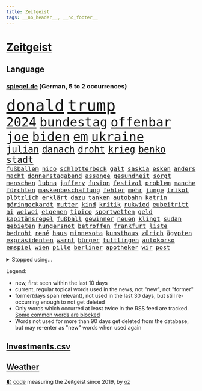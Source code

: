 ```yaml
---
title: Zeitgeist
tags: __no_header__, __no_footer__
---
```


# [Zeitgeist](https://oliz.io/zeitgeist/)

## Language

<h3><a href="https://www.spiegel.de" target="_blank">spiegel.de</a> (German, 5 to 2 occurrences)</h3>
<p style="font-family:monospace">
<span style="font-size:32pt"><a href="news_links.html#donald" class="current">donald</a></span>
<span style="font-size:32pt"><a href="news_links.html#trump" class="current">trump</a></span>
<br>
<span style="font-size:25pt"><a href="news_links.html#2024" class="current">2024</a></span>
<span style="font-size:25pt"><a href="news_links.html#bundestag" class="current">bundestag</a></span>
<span style="font-size:25pt"><a href="news_links.html#offenbar" class="current">offenbar</a></span>
<span style="font-size:25pt"><a href="news_links.html#joe" class="current">joe</a></span>
<span style="font-size:25pt"><a href="news_links.html#biden" class="current">biden</a></span>
<span style="font-size:25pt"><a href="news_links.html#em" class="current">em</a></span>
<span style="font-size:25pt"><a href="news_links.html#ukraine" class="current">ukraine</a></span>
<br>
<span style="font-size:18pt"><a href="news_links.html#julian" class="current">julian</a></span>
<span style="font-size:18pt"><a href="news_links.html#danach" class="current">danach</a></span>
<span style="font-size:18pt"><a href="news_links.html#droht" class="current">droht</a></span>
<span style="font-size:18pt"><a href="news_links.html#krieg" class="current">krieg</a></span>
<span style="font-size:18pt"><a href="news_links.html#benko" class="current">benko</a></span>
<span style="font-size:18pt"><a href="news_links.html#stadt" class="current">stadt</a></span>
<br>
<span style="font-size:12pt"><a href="news_links.html#fußballem" class="current">fußballem</a></span>
<span style="font-size:12pt"><a href="news_links.html#nico" class="current">nico</a></span>
<span style="font-size:12pt"><a href="news_links.html#schlotterbeck" class="new">schlotterbeck</a></span>
<span style="font-size:12pt"><a href="news_links.html#galt" class="current">galt</a></span>
<span style="font-size:12pt"><a href="news_links.html#saskia" class="new">saskia</a></span>
<span style="font-size:12pt"><a href="news_links.html#esken" class="current">esken</a></span>
<span style="font-size:12pt"><a href="news_links.html#anders" class="current">anders</a></span>
<span style="font-size:12pt"><a href="news_links.html#macht" class="current">macht</a></span>
<span style="font-size:12pt"><a href="news_links.html#donnerstagabend" class="current">donnerstagabend</a></span>
<span style="font-size:12pt"><a href="news_links.html#assange" class="current">assange</a></span>
<span style="font-size:12pt"><a href="news_links.html#gesundheit" class="current">gesundheit</a></span>
<span style="font-size:12pt"><a href="news_links.html#sorgt" class="current">sorgt</a></span>
<span style="font-size:12pt"><a href="news_links.html#menschen" class="current">menschen</a></span>
<span style="font-size:12pt"><a href="news_links.html#lubna" class="new">lubna</a></span>
<span style="font-size:12pt"><a href="news_links.html#jaffery" class="new">jaffery</a></span>
<span style="font-size:12pt"><a href="news_links.html#fusion" class="current">fusion</a></span>
<span style="font-size:12pt"><a href="news_links.html#festival" class="current">festival</a></span>
<span style="font-size:12pt"><a href="news_links.html#problem" class="current">problem</a></span>
<span style="font-size:12pt"><a href="news_links.html#manche" class="current">manche</a></span>
<span style="font-size:12pt"><a href="news_links.html#fürchten" class="current">fürchten</a></span>
<span style="font-size:12pt"><a href="news_links.html#maskenbeschaffung" class="new">maskenbeschaffung</a></span>
<span style="font-size:12pt"><a href="news_links.html#fehler" class="current">fehler</a></span>
<span style="font-size:12pt"><a href="news_links.html#mehr" class="current">mehr</a></span>
<span style="font-size:12pt"><a href="news_links.html#junge" class="current">junge</a></span>
<span style="font-size:12pt"><a href="news_links.html#trikot" class="current">trikot</a></span>
<span style="font-size:12pt"><a href="news_links.html#plötzlich" class="current">plötzlich</a></span>
<span style="font-size:12pt"><a href="news_links.html#erklärt" class="current">erklärt</a></span>
<span style="font-size:12pt"><a href="news_links.html#dazu" class="current">dazu</a></span>
<span style="font-size:12pt"><a href="news_links.html#tanken" class="current">tanken</a></span>
<span style="font-size:12pt"><a href="news_links.html#autobahn" class="current">autobahn</a></span>
<span style="font-size:12pt"><a href="news_links.html#katrin" class="current">katrin</a></span>
<span style="font-size:12pt"><a href="news_links.html#göringeckardt" class="current">göringeckardt</a></span>
<span style="font-size:12pt"><a href="news_links.html#mutter" class="current">mutter</a></span>
<span style="font-size:12pt"><a href="news_links.html#kind" class="current">kind</a></span>
<span style="font-size:12pt"><a href="news_links.html#kritik" class="current">kritik</a></span>
<span style="font-size:12pt"><a href="news_links.html#rukwied" class="new">rukwied</a></span>
<span style="font-size:12pt"><a href="news_links.html#eubeitritt" class="current">eubeitritt</a></span>
<span style="font-size:12pt"><a href="news_links.html#ai" class="current">ai</a></span>
<span style="font-size:12pt"><a href="news_links.html#weiwei" class="new">weiwei</a></span>
<span style="font-size:12pt"><a href="news_links.html#eigenen" class="current">eigenen</a></span>
<span style="font-size:12pt"><a href="news_links.html#tipico" class="new">tipico</a></span>
<span style="font-size:12pt"><a href="news_links.html#sportwetten" class="current">sportwetten</a></span>
<span style="font-size:12pt"><a href="news_links.html#geld" class="current">geld</a></span>
<span style="font-size:12pt"><a href="news_links.html#kapitänsregel" class="new">kapitänsregel</a></span>
<span style="font-size:12pt"><a href="news_links.html#fußball" class="current">fußball</a></span>
<span style="font-size:12pt"><a href="news_links.html#gewinner" class="current">gewinner</a></span>
<span style="font-size:12pt"><a href="news_links.html#neuen" class="current">neuen</a></span>
<span style="font-size:12pt"><a href="news_links.html#klingt" class="current">klingt</a></span>
<span style="font-size:12pt"><a href="news_links.html#sudan" class="current">sudan</a></span>
<span style="font-size:12pt"><a href="news_links.html#gebieten" class="current">gebieten</a></span>
<span style="font-size:12pt"><a href="news_links.html#hungersnot" class="current">hungersnot</a></span>
<span style="font-size:12pt"><a href="news_links.html#betroffen" class="current">betroffen</a></span>
<span style="font-size:12pt"><a href="news_links.html#frankfurt" class="current">frankfurt</a></span>
<span style="font-size:12pt"><a href="news_links.html#liste" class="current">liste</a></span>
<span style="font-size:12pt"><a href="news_links.html#bedroht" class="current">bedroht</a></span>
<span style="font-size:12pt"><a href="news_links.html#rené" class="current">rené</a></span>
<span style="font-size:12pt"><a href="news_links.html#haus" class="current">haus</a></span>
<span style="font-size:12pt"><a href="news_links.html#minnesota" class="current">minnesota</a></span>
<span style="font-size:12pt"><a href="news_links.html#kunsthaus" class="new">kunsthaus</a></span>
<span style="font-size:12pt"><a href="news_links.html#zürich" class="current">zürich</a></span>
<span style="font-size:12pt"><a href="news_links.html#ägypten" class="current">ägypten</a></span>
<span style="font-size:12pt"><a href="news_links.html#expräsidenten" class="current">expräsidenten</a></span>
<span style="font-size:12pt"><a href="news_links.html#warnt" class="current">warnt</a></span>
<span style="font-size:12pt"><a href="news_links.html#bürger" class="current">bürger</a></span>
<span style="font-size:12pt"><a href="news_links.html#tuttlingen" class="new">tuttlingen</a></span>
<span style="font-size:12pt"><a href="news_links.html#autokorso" class="new">autokorso</a></span>
<span style="font-size:12pt"><a href="news_links.html#emspiel" class="current">emspiel</a></span>
<span style="font-size:12pt"><a href="news_links.html#wien" class="current">wien</a></span>
<span style="font-size:12pt"><a href="news_links.html#pille" class="current">pille</a></span>
<span style="font-size:12pt"><a href="news_links.html#berliner" class="current">berliner</a></span>
<span style="font-size:12pt"><a href="news_links.html#apotheker" class="current">apotheker</a></span>
<span style="font-size:12pt"><a href="news_links.html#wir" class="current">wir</a></span>
<span style="font-size:12pt"><a href="news_links.html#post" class="current">post</a></span>
</p>
<details>
<summary>Stopped using...</summary>
<p class="former" style="font-size:12pt">
bank(1344) ehemann(1344) krankenhäuser(1344) schnellcheck(1344) 75(1343) alexej(1343) appelliert(1343) himmel(1343) nawalny(1343) verschiedene(1343) wolfsburg(1343) arzt(1342) positiv(1342) geboren(1341) myanmar(1341) planeten(1341) solle(1341) studierende(1341) öffentlich(1341) bahnhof(1340) eingereicht(1340) endet(1340) gerüchte(1340) vereinigten(1340) aktien(1339) berg(1339) flammen(1339) früherer(1339) lisa(1339) philippinen(1339) tesla(1339) usregierung(1339) verlängern(1339) verraten(1339) verstorbenen(1339) 22(1338) bundesrepublik(1338) freiheitsstrafe(1338) hielt(1338) liverpool(1338) neuseeland(1338) san(1338) tieren(1338) alpen(1337) bestimmt(1337) digitalisierung(1337) infektion(1337) kämpfer(1337) leid(1337) veranstaltung(1337) angeklagter(1336) republikaner(1336) schadet(1336) unabhängige(1336) öffnen(1336) depressionen(1335) erhielt(1335) gewaltig(1335) klubs(1335) sebastian(1335) illegal(1334) infektionen(1334) kreis(1334) militärs(1334) oppositionelle(1334) ard(1333) langer(1333) patienten(1333) sc(1333) schwierigkeiten(1333) bundesstaat(1332) ersetzen(1332) i(1332) jagd(1332) dezember(1331) erkrankt(1331) illegalen(1331) januar(1331) kollaps(1331) vorübergehend(1331) ausbau(1330) chefin(1330) leyen(1330) opfern(1330) persönlich(1330) plädiert(1330) saarland(1330) vorsprung(1330) enthüllt(1329) ermöglichen(1329) freiburg(1329) verfügung(1329) lkw(1328) 29(1327) türkische(1327) werke(1327) freilassung(1326) geschäftsführer(1326) langfristig(1326) ausmaß(1325) distanz(1325) zweimal(1325) mitteln(1324) nachfrage(1324) überholt(1324) einreise(1323) staatliche(1323) meinen(1321) sozialdemokraten(1321) herr(1320) abgelehnt(1318) anzeichen(1318) großem(1318) lücke(1318) rückzug(1318) weckt(1318) gesamten(1316) außerhalb(1313) katar(1313) top(1312) behalten(1311) rang(1310) wachsen(1310) sichert(1309) training(1309) journalist(1305) schützt(1305) thüringer(1304) niedrig(1302) versorgung(1297) gehabt(1296) abgeschlossen(1295) tuchel(1295) kontert(1290) teuren(1287) leiter(1256) polizeiruf(1246) 95(1236) gewinne(1235) orte(1176) gebeten(1164) enthalten(1151) mitverantwortlich(1151) werte(1141) abgegeben(1117) ausnahme(1081) polnischen(1046) umkämpften(1028) exil(1022) realität(1019) hoffenheim(1016) moderner(1014) gefiel(998) gewandt(994) grünenpolitiker(975) krankenkassen(969) spezielle(967) hendrik(966) ungewöhnliche(949) gestört(937) militärischen(928) auge(926) außenministerium(915) zufall(915) beschossen(910) buschmann(898) erschwert(895) soldat(884) verschwinden(883) bonn(873) verweist(865) filmemacher(864) 40000(844) triumphiert(840) zugenommen(834) eingetroffen(815) typ(811) todes(810) 34(808) patrick(807) finanzierung(800) überlebenden(799) indem(794) verhängnis(760) westjordanland(757) computer(750) kaiserslautern(746) hadert(744) tiefer(738) irans(733) verhaftung(731) andrew(726) weltrekord(725) neustart(721) justizminister(716) zuwanderung(714) verstoßen(712) trans(708) olympiasieger(706) erdbeben(699) zurückhaltung(694) ähnlichen(691) revolution(689) chinesen(688) äußerst(685) protestbewegung(675) heidenheim(673) lebenslange(661) gewässer(649) kontroverse(640) kriminalität(635) freigegeben(632) tel(629) monika(627) psychologin(620) aviv(618) eineinhalb(608) festgehalten(607) staatsanwalt(607) prien(601) auszeichnung(599) großeinsatz(598) rückstand(595) geschmack(584) spielzeug(582) kritisierten(579) pistole(570) finanzaufsicht(567) böhmermann(566) abwehr(557) fenster(557) lauter(557) machtkampf(557) mitgliedern(555) 47(553) kritikern(552) strafanzeige(551) marcel(548) check(546) vulkan(546) jahresbeginn(544) internationalem(542) trauern(541) überschritten(537) dreier(536) 16jährige(534) heimische(529) viertagewoche(527) pokal(525) kongo(523) fassen(516) dauer(512) cem(510) özdemir(510) 5000(497) nötigung(496) autofahren(495) eskalierte(495) handwerker(483) vorwurfs(482) 51(479) saintgermain(479) green(478) alonso(477) verstoß(463) ausweitung(460) atomwaffen(458) rio(458) austritt(457) wagenknechts(454) gesprächen(451) beides(444) ebrahim(443) parks(443) portal(440) heimlich(437) 2027(436) diplomatische(434) zittern(432) gründung(431) zeuge(427) fußballverband(425) westlicher(425) rahmen(423) samuel(415) schlechtes(414) einsturz(412) getrieben(408) beine(407) intensivstation(405) 8000(402) seltsame(400) begleitete(398) lied(397) expertengremium(394) aufsteiger(393) ereignis(390) rechter(390) protestierten(386) inhaftierte(383) mohammed(378) popp(376) verfassung(376) gestrandet(374) mangelnden(368) saudische(367) mysteriöse(366) verurteilen(366) fasziniert(365) familienvater(363) politologe(363) moschee(361) älterer(359) aleksandar(357) einbringen(357) renommierten(357) wiesbaden(357) 2013(352) abends(350) drückt(350) toronto(350) vergessene(349) tierwohl(348) vorbilder(348) lieferten(346) preiserhöhung(345) polizeigewahrsam(344) verlief(338) weltmeisterschaft(334) zulieferer(334) bewerbungen(331) eauto(331) goldene(331) klassische(331) stockt(330) übereinstimmenden(330) verkaufte(329) militärisch(328) unterbunden(328) metropole(326) schwitzen(324) service(323) andré(321) showdown(321) geflohen(318) week(318) skurriler(317) belohnt(313) wirtschaftsweise(312) instagrampost(310) albtraum(309) erschien(308) tunnel(308) maximal(307) winde(304) genossen(303) lady(302) kranke(301) hunden(300) militärjunta(299) pablo(299) erlaubnis(296) xabi(296) holstein(295) geschäftsleute(292) grenzübergang(292) asylsuchende(290) aufstehen(290) betrogen(290) konsequent(290) akzeptiert(289) niederlegen(289) bedauert(287) leser(287) amerikanischen(286) unbeeindruckt(285) burkina(281) eiffelturm(281) faso(281) umgehend(280) abstiegskampf(279) rekordtief(279) gewechselt(277) vorzugehen(277) onkel(276) franziska(275) erweitern(273) indiz(272) verfahrens(271) dončić(269) gastronomie(268) gerechter(268) achtzigerjahren(267) vettel(266) 99(265) auftritte(265) bischof(263) isst(262) qualifikation(261) sekunde(260) sportlich(260) millionensumme(259) gerald(257) mützenich(257) gefolgt(256) daneben(254) ukrainekriegs(254) einzelnen(252) kommissionspräsidentin(252) bahnsteig(250) darstellung(250) inselstaat(248) turbulenzen(247) weitreichenden(247) gedächtnis(246) hilfsgüter(246) militäroffensive(246) uskongress(244) einlegen(240) gerechnet(240) kundgebungen(239) ausfälle(237) lasst(237) oberlandesgericht(237) charkiw(235) sicherheitsvorkehrungen(235) kommissarin(233) vielfältig(231) überfällig(231) krebsdiagnose(230) dunklen(229) vulkanausbruch(227) gewähren(226) bekomme(225) videobotschaft(225) 1100(224) eingedrungen(224) hamasanführer(223) israelgazanews(223) massaker(223) führerscheinprüfung(222) großzügigen(222) 270(221) verbotenen(221) ingo(220) mohammad(220) sicherheitsgründen(220) beteuert(219) dokument(219) spdpolitikerin(219) tatortvote(218) positioniert(217) beeindruckend(216) vaude(216) club(215) munter(215) zuständig(215) furchtbar(213) verwenden(213) spieltag(212) kiboom(211) andrzej(209) duda(209) artikel(207) häme(207) mitarbeiterinnen(207) fußballwelt(206) versorgen(206) eingelegt(205) hamasmassaker(204) zeitgemäß(204) 102(203) 16jährigen(203) freiem(203) kopie(203) sportvorstand(202) kanzlerkandidat(201) beendete(200) wisconsin(199) aggressiver(198) autorität(198) gespalten(198) 240(197) gewaltsam(197) gestritten(196) haken(196) spdfraktionschef(196) tränen(196) 37jährige(195) britisches(195) eingestürzten(194) kleider(193) gazakriegs(191) ließe(191) trainerwechsel(191) gesetzesänderung(190) lokführern(190) sammelte(190) ungeschlagen(190) psychologe(188) brandbrief(187) sowohl(187) norbert(185) staatsstreich(185) flaggen(184) islamische(184) klugen(184) motiven(184) bedrängnis(183) verbucht(183) netze(182) dr(181) niko(180) wahre(179) mindestlohn(177) prize(177) brett(176) größe(175) professionelle(174) profitierte(174) vergleichsweise(174) walk(174) durchgeführt(173) wow(172) gerufen(171) staatssekretär(170) erhöhter(169) schokolade(169) aktivistinnen(168) besitzen(168) blockbuster(168) brehme(168) machtwechsel(166) winzigen(166) guardiola(165) putingegner(164) 1945(163) finanziellen(163) geglaubt(163) interessieren(163) lesbische(163) medizinischen(163) nominierungen(163) gezahlt(162) masterplan(161) plötzlichen(161) verkünden(161) behandlung(160) diskriminiert(158) luke(158) geringere(157) luftraum(156) natogebiet(156) befassen(155) geldern(155) auslaufen(154) herber(154) prag(154) sand(154) hansa(153) high(152) kreise(152) norddeutschlands(152) pavlović(152) slowene(152) 180(151) erkranken(151) verstörende(151) kriegsschiff(150) schieben(150) gründet(149) pep(149) wüten(148) vorm(147) passagier(145) rüsten(145) 1999(144) spdmann(144) verstorbene(144) browser(143) hamasführer(143) mossad(143) verunglückten(143) format(142) militärübungen(142) patzer(142) schritten(142) chrome(141) riad(141) 122(140) lily(140) niedriger(140) presley(140) berufstätige(139) bestürzung(139) dating(139) generalstabschef(139) sowieso(139) alkoholfreie(138) beeinflusst(138) beschädigen(138) sächsische(138) anlässlich(137) berühmteste(137) igh(137) internat(137) spannend(137) dreh(136) haag(136) notlandung(136) senator(136) südkoreanischen(136) ten(134) begraben(133) entscheidender(133) gewidmet(133) anwesend(132) darlehen(132) festivals(132) michel(132) nachholbedarf(132) filmfestspiele(131) indes(131) remigrationstreffen(131) trainersuche(131) groteske(130) rechtsaußenpartei(130) afdmitarbeiter(129) quälen(129) hochrangige(127) uvalde(127) angesetzt(125) verprügelt(125) militärflugzeug(123) völkerrechts(122) clan(121) fazit(121) selbstkritik(121) pferd(120) stützt(120) moreno+1(119) fa(118) omen(118) south(118) verdiente(118) verewigt(118) verbotene(117) vietnam(117) produkten(116) augenzeugin(114) maulwurf(114) therapeuten(114) wiederaufnahme(114) gekrönt(113) peinlichen(113) spitzel(113) israelkritik(112) umgekehrt(112) unogericht(112) wohnmobil(112) gerieten(111) konstruiert(111) partnern(111) thron(111) angeordnet(110) fahrlässiger(110) vorgesehen(110) gouverneurin(109) nachbessern(109) verlässlicher(109) abwehrkampf(108) natostaaten(108) zusammengekommen(108) rafahoffensive(107) zitate(107) digitalpakt(106) fertig(106) leverkusens(106) plädoyers(106) zuschlagen(106) lyon(105) schädel(105) spielraum(105) anton(104) hofreiter(104) michail(104) netanyahuregierung(104) riesiger(104) superlative(104) wahlkampfveranstaltung(104) diversität(103) ladung(103) leuchtturmwärter(103) auszeit(102) erhältlich(102) schwarzmeerflotte(102) ausmacht(101) betrunken(101) forster(101) geführten(101) kostenlosen(101) mitmachen(101) sensible(101) stürze(101) basketballerinnen(100) popikone(100) ausverkauf(99) erreichte(99) investoreneinstieg(99) sohns(99) virus(99) friedhelm(98) funkel(98) lügner(98) möglichkeit(98) spitzen(98) usmedien(98) änderte(98) skurrile(97) sätze(97) account(95) menschenrechtsaktivistin(95) belohnung(94) unglücksfall(94) irritationen(93) regisseure(93) restaurant(93) tods(93) auffälligen(92) djirsarai(92) kremltruppen(92) vorgeführt(92) biss(91) kostete(91) usarmee(91) zig(91) durchsetzt(90) erheblichen(90) fürchte(90) operationen(90) running(90) tvshow(90) engen(89) familienangehörige(89) fotografiert(89) gesundheitsrisiko(89) philosophie(89) vereitelt(89) erhielten(88) inspirierte(88) prüfer(88) choreograf(87) frosch(87) staatspräsident(87) vizebürgermeister(87) gehäuft(86) gummibärchen(86) trek(86) alec(85) baldwin(85) erfolgreicher(85) fehlender(85) filmset(85) kamerafrau(85) pogačar(85) tadej(85) abgespielt(84) alleingang(84) authentisch(84) dramé(84) lokalpolitiker(84) mouhamed(84) anstatt(83) erdrutsche(83) thriller(83) atpturnier(82) bankrott(82) formel1weltmeisters(82) gelöscht(82) lahmlegt(82) löhne(82) 18jährigen(81) eilt(81) geheimpläne(81) gleichzusetzen(81) internen(81) konzertkarten(81) korruptionsskandal(81) lords(81) lunge(81) nordrheinwestfalens(81) oberhaus(81) roberto(81) statistiken(81) traditionell(81) tue(81) ali(80) führers(80) gesunde(80) kapitalismus(80) khamenei(80) singapur(80) vizepräsident(80) heilige(79) kriegsführung(79) psychisch(79) veraltet(79) ästhetik(79) ferraripilot(78) gleisbett(78) grundsätzlichen(78) schmerzensgeld(78) wahren(78) aufsichtsrat(77) formel1rennen(77) härteste(77) imola(77) missbrauchsfällen(77) moore(77) provokateur(77) republikanischer(77) zulieferern(77) aliens(76) apps(76) bielefelder(76) boss(76) deftige(76) joggerin(76) källenius(76) mercedeschef(76) ola(76) athletin(75) dominierte(75) hauptpreis(75) hinterlegt(75) laxe(75) mischung(75) nazi(75) reiht(75) andi(74) matchwinner(74) nordseeinsel(74) ogunleye(74) rechtsradikale(74) blanche(73) erliegen(73) kuriosum(73) mehrjährigen(73) zusätzlichen(73) benötige(72) eyes(72) nackter(72) neuzeit(72) schöne(72) subkultur(72) verdächtig(72) vergreift(72) auckland(71) hiv(71) ibrahim(71) infizierten(71) innenpolitisch(71) ko(71) schnitzer(71) ausgelaufen(70) bewerbung(70) hetzt(70) wade(70) bombardierte(69) ioc(69) radprofi(69) afdrechtsaußen(68) ausstrahlen(68) benehmen(68) bestandteil(68) fester(68) friedens(68) genie(68) höchst(68) inkrafttreten(68) lavaströme(68) pocher(68) schusselig(68) wirklichkeit(68) shapps(67) arbeitszeiten(66) arkadi(66) beschlagnahmung(66) bodemann(66) duelle(66) litauische(66) wolosch(66) anzuerkennen(65) brd(65) geländewagen(65) herrscher(65) aktienhandel(64) alias(64) clubs(64) dialog(64) impfen(64) monströse(64) systematische(64) force(63) giro(63) justizministerin(63) kartellklage(63) slowenische(63) verdrängen(63) verläuft(63) verunsicherung(63) abgeriegelt(62) entbrannt(62) prägend(62) alphabet(61) kroos'(61) menschenmassen(61) streich(61) terrororganisationen(61) wmheld(61) überführt(61) fußballers(60) klimaprotest(60) schwimmende(60) bestechlichkeit(59) chips(59) elektromobilität(59) empfinden(59) friedensnobelpreisträgerin(59) ivan(59) ressourcen(59) gesenkt(58) konstellation(58) mental(58) olympique(58) aitana(57) bock(57) denkbar(57) grobe(57) höhenmeter(57) hündin(57) persönlicher(57) schweigegeldaffäre(57) besichtigung(56) buzz(56) ethikrats(56) hildesheim(56) zelte(56) belebt(55) berufungsantrag(55) indirekten(55) jenny(55) superhelden(55) ungewissheit(55) abtrünnigen(54) brasilianischer(54) etablierte(54) kampfdrohnen(54) trinkt(54) verweigern(54) 2005(53) militärbündnisses(53) dfbpokalfinale(52) hunderttausenden(52) id(52) rettungsarbeiten(52) versuchter(52) wetterlage(52) chronischer(51) grundsteuerreform(51) rheinische(51) amir(50) beantragten(50) finn(50) huckleberry(50) toiletten(50) entlohnung(49) haushalten(49) lachgas(49) oligarch(49) pokalfinale(49) rädelsführer(49) schwertun(49) vechta(49) verunsichert(49) erdstöße(48) hollywoodschauspielerin(48) louk(48) melonis(48) shani(48) 40jährige(47) dschihadisten(47) d’italia(47) einflussreichsten(47) nobelpreis(47) regierungsmitglieder(47) reporters(47) rettungsversuch(47) ruder(47) saturn(47) vollbracht(47) wahlheimat(47) luftschlag(46) radprofis(46) sauer(46) verkäufer(46) witz(46) bundesvorstand(45) cannes(45) dárdai(45) elfmeterschießen(45) fischkutter(45) gewalttätigen(45) jugendkriminalität(45) neapel(45) pál(45) schulamoklauf(45) spielmanipulation(45) strengsten(45) beck(44) gültiges(44) kampfbrigade(44) kontrollen(44) piraten(44) staatsfernsehen(44) unerlaubte(44) diplomatischen(43) meistens(43) obdachlosen(43) spielfilm(43) sportminister(43) talmon(43) verbinden(43) vergeltungsschlag(43) völkerrechtler(43) ausgeübt(42) coppola(42) erreger(42) fridman(42) kreativen(42) quälte(42) reitsport(42) reizen(42) strafstoß(42) bildete(41) darstellt(41) millionenstrafe(41) nachteil(41) oktoberfest(41) spannender(41) dreieinhalb(39) evakuieren(39) radioaktiver(39) tigermücke(39) 62jährige(38) besuchte(38) diddy(38) düstere(38) einschüchtern(38) patriots(38) planet(38) sean(38) sportwissenschaftler(38) verlassene(38) vorsorge(38) abiturprüfungen(37) flutgebiet(37) industriegebiet(37) kunstbiennale(37) massensterben(37) sander(37) agentengesetz(36) bistum(36) curry(36) eingestürzt(36) georgische(36) presserat(36) roboterhund(36) stephen(36) wildfleisch(36) amirabdollahian(35) beweist(35) champagner(35) charakter(35) dienstagmittag(35) europapokal(35) furios(35) gespitzelt(35) nachbar(35) permanent(35) rumpf(35) verblüfft(35) wolfsburgs(35) depression(34) kabel(34) menschheit(34) salman(34) scheffler(34) scottie(34) vodafone(34) begrenzten(33) erlebten(33) escobar(33) filmbiografie(33) jawort(33) dmitri(32) ermahnt(32) spargel(32) ungeschlagenserie(32) unterschreibt(32) 56jährige(31) bnd(31) di(31) dua(31) lipa(31) monaco(31) verbotener(31) beschimpfungen(30) cremig(30) diamond(30) geflüchteter(30) techkonzern(30) chartspitze(29) gag(29) kneipe(29) stalking(29) tornado(29) veranstaltungen(29) aufkommen(28) chinafreundlichen(28) schwerwiegende(28) soft(28) stimmungstest(28) symbolpolitik(28) umsturz(28) underdog(28) anliegen(27) bergführer(27) blutigen(27) bundesligasaison(27) ham(27) jammert(27) kami(27) rita(27) sherpa(27) solo(27) spionageaffären(27) wehen(27) arbeiteten(26) berühmtester(26) boomenden(26) cduwahlplakate(26) geschreddert(26) heimrennen(26) sbahnhof(26) sportlerinnen(26) späteren(26) tischtennis(26) umfahren(26) vertuscht(26) buhrufe(25) distanzierte(25) jauch(25) joschka(25) packt(25) russlandukrainenews(25) wahlrechtsreform(25) wenigstens(25) entgegenkommen(24) entzauberung(24) schlammschlacht(24) stromleitungen(24) südamerika(24) veraltete(24) verpassten(24) vogelgrippe(24) zwickau(24) abnehmspritze(23) androidhandys(23) aufgegangen(23) booker(23) energisch(23) entgangen(23) ergibt(23) lebenserwartung(23) slogans(23) sylvia(23) voraussetzungen(23) brutalen(22) chats(22) holprig(22) mitstreiter(22) schütze(22) wüst(22) ausbreitung(21) d'italia(21) fehlendes(21) hilflos(21) kzgedenkstätte(21) mitbewerber(21) notorisch(21) sachsenhausen(21) schlauer(21) versechsfacht(21) vorzeigeprojekt(21) einspruch(20) geprügelt(20) infizierte(20) krafttraining(20) unglaublich(20) vermisstem(20) wildkamera(20) abstimmungen(19) durchbrechen(19) durchschnittliche(19) eumarinemission(19) höherem(19) rock(19) schleichenden(19) seegrenze(19) abgestiegen(18) beschließen(18) eishockeynationalmannschaft(18) geist(18) grotesken(18) hag(18) ausweiten(17) gemessen(17) grundgesetzes(17) neuerscheinungen(17) plakat(17) totenköpfe(17) abrechnung(16) amtseinführung(16) kerem(16) massenschlägerei(16) neueste(16) schalom(16) vordringen(16) 17jährige(15) angemessene(15) belieben(15) delegationen(15) entfernung(15) italienrundfahrt(15) knobloch(15) propalästinaproteste(15) reus(15) saalfeldrudolstadt(15) shatner(15) sorten(15) vergleichen(15) versteckte(15) courteney(14) cox(14) debauswahl(14) eisdiele(14) eishockeywm(14) eroberte(14) schlägertrupps(14) unerwarteter(14) zerbi(14) abschlussbericht(13) empfohlen(13) handelskrieg(13) jeweils(13) lobbyist(13) theaterstück(13) angestimmt(12) besucherin(12) europaweit(12) exoplanet(12) verlogen(12) begründen(11) gekannt(11) herumreißen(11) siedlungen(11) stadtverwaltung(11)
</p>
</details>
<p>Legend:
<ul>
<li><span class="new">new</span>, first seen within the last 10 days</li>
<li><span class="current">current</span>, regular topical words used in the news, not "new", not "former"</li>
<li><span class="former">former(days span relevant)</span>, not used in the last 30 days, but still re-occurring enough to not get deleted</li>
<li>Only words which occurred at least twice in the RSS feed are tracked. <a href="language/filters.py">Some common words are blocked</a></li>
<li>Words not used for more than 90 days get deleted from the database, but may re-enter as "new" words when used again</li>
</ul>
</p>

## [Investments](investments.html)[.csv](investments.csv)

## [Weather](weather.html)

<footer>
<a href="javascript:toggleTheme()" class="nav">🌓</a>
<a href="https://github.com/ooz/zeitgeist">code</a> measuring the Zeitgeist since 2019, by <a href="https://oliz.io">oz</a>
</footer>
